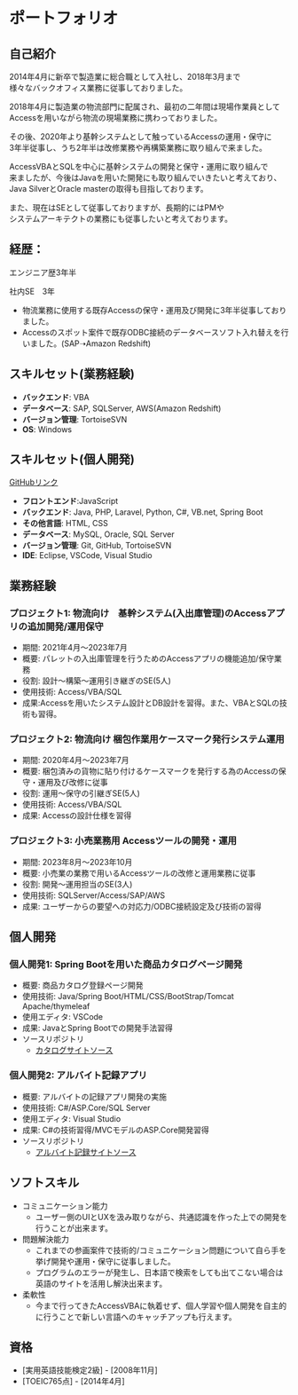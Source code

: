 # ポートフォリオ

## 自己紹介

2014年4月に新卒で製造業に総合職として入社し、2018年3月まで  
様々なバックオフィス業務に従事しておりました。  
  
2018年4月に製造業の物流部門に配属され、最初の二年間は現場作業員として  
Accessを用いながら物流の現場業務に携わっておりました。  
  
その後、2020年より基幹システムとして触っているAccessの運用・保守に  
3年半従事し、うち2年半は改修業務や再構築業務に取り組んで来ました。  

AccessVBAとSQLを中心に基幹システムの開発と保守・運用に取り組んで  
来ましたが、今後はJavaを用いた開発にも取り組んでいきたいと考えており、  
Java SilverとOracle masterの取得も目指しております。  

また、現在はSEとして従事しておりますが、長期的にはPMや  
システムアーキテクトの業務にも従事したいと考えております。　
  
## 経歴：
  
エンジニア歴3年半  
  
社内SE　3年  
* 物流業務に使用する既存Accessの保守・運用及び開発に3年半従事しておりました。
* Accessのスポット案件で既存ODBC接続のデータベースソフト入れ替えを行いました。(SAP➝Amazon Redshift)


## スキルセット(業務経験)

* **バックエンド**: VBA
* **データベース**: SAP, SQLServer, AWS(Amazon Redshift)
* **バージョン管理**: TortoiseSVN
* **OS**: Windows

## スキルセット(個人開発)

[GitHubリンク](https://github.com/sacky3105)

* **フロントエンド**:JavaScript
* **バックエンド**: Java, PHP, Laravel, Python, C#, VB.net, Spring Boot
* **その他言語**: HTML, CSS
* **データベース**: MySQL, Oracle, SQL Server
* **バージョン管理**: Git, GitHub, TortoiseSVN
* **IDE**: Eclipse, VSCode, Visual Studio

## 業務経験

### プロジェクト1: 物流向け　基幹システム(入出庫管理)のAccessアプリの追加開発/運用保守
- 期間: 2021年4月～2023年7月
- 概要: パレットの入出庫管理を行うためのAccessアプリの機能追加/保守業務
- 役割: 設計〜構築〜運用引き継ぎのSE(5人)
- 使用技術: Access/VBA/SQL
- 成果:Accessを用いたシステム設計とDB設計を習得。また、VBAとSQLの技術も習得。

### プロジェクト2: 物流向け 梱包作業用ケースマーク発行システム運用
- 期間: 2020年4月～2023年7月
- 概要: 梱包済みの貨物に貼り付けるケースマークを発行する為のAccessの保守・運用及び改修に従事
- 役割: 運用～保守の引継ぎSE(5人)
- 使用技術: Access/VBA/SQL
- 成果: Accessの設計仕様を習得

### プロジェクト3: 小売業務用 Accessツールの開発・運用
- 期間: 2023年8月～2023年10月
- 概要: 小売業の業務で用いるAccessツールの改修と運用業務に従事
- 役割: 開発〜運用担当のSE(3人)
- 使用技術: SQLServer/Access/SAP/AWS
- 成果: ユーザーからの要望への対応力/ODBC接続設定及び技術の習得

## 個人開発
### 個人開発1: Spring Bootを用いた商品カタログページ開発
* 概要: 商品カタログ登録ページ開発
* 使用技術: Java/Spring Boot/HTML/CSS/BootStrap/Tomcat Apache/thymeleaf
* 使用エディタ: VSCode
* 成果: JavaとSpring Bootでの開発手法習得
* ソースリポジトリ
  - [カタログサイトソース](https://github.com/sacky3105/motocatalog)

### 個人開発2: アルバイト記録アプリ
* 概要: アルバイトの記録アプリ開発の実施
* 使用技術: C#/ASP.Core/SQL Server
* 使用エディタ: Visual Studio
* 成果: C#の技術習得/MVCモデルのASP.Core開発習得
* ソースリポジトリ
  - [アルバイト記録サイトソース](https://github.com/sacky3105/PartTimeJobLogApp)

## ソフトスキル

* コミュニケーション能力
  - ユーザー側のUIとUXを汲み取りながら、共通認識を作った上での開発を行うことが出来ます。
* 問題解決能力
  - これまでの参画案件で技術的/コミュニケーション問題について自ら手を挙げ開発や運用・保守に従事しました。
  - プログラムのエラーが発生し、日本語で検索をしても出てこない場合は英語のサイトを活用し解決出来ます。
* 柔軟性
  - 今まで行ってきたAccessVBAに執着せず、個人学習や個人開発を自主的に行うことで新しい言語へのキャッチアップも行えます。

## 資格
 
* [実用英語技能検定2級] - [2008年11月]
* [TOEIC765点] - [2014年4月]